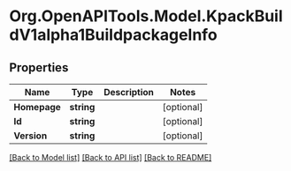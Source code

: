
# Org.OpenAPITools.Model.KpackBuildV1alpha1BuildpackageInfo

## Properties

Name | Type | Description | Notes
------------ | ------------- | ------------- | -------------
**Homepage** | **string** |  | [optional] 
**Id** | **string** |  | [optional] 
**Version** | **string** |  | [optional] 

[[Back to Model list]](../README.md#documentation-for-models)
[[Back to API list]](../README.md#documentation-for-api-endpoints)
[[Back to README]](../README.md)

